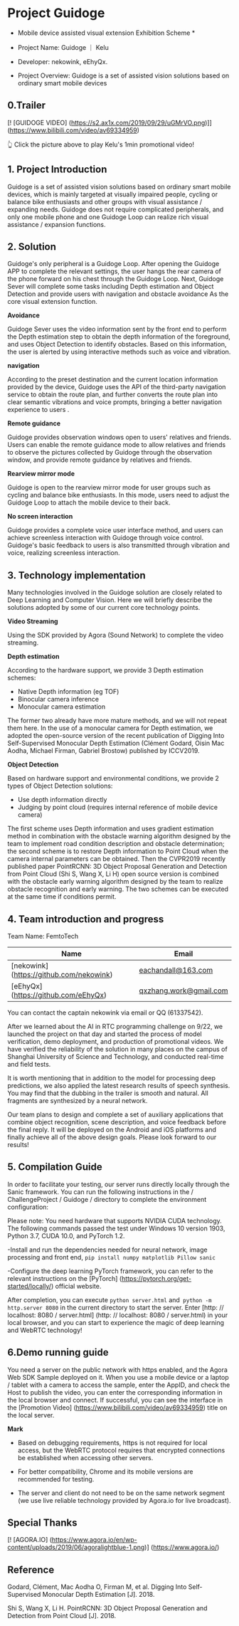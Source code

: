 # Project Guidoge

* Mobile device assisted visual extension Exhibition Scheme *

* Project Name: Guidoge ｜ Kelu
* Developer: nekowink, eEhyQx.
* Project Overview: Guidoge is a set of assisted vision solutions based on ordinary smart mobile devices

## 0.Trailer

[! [GUIDOGE VIDEO] (https://s2.ax1x.com/2019/09/29/uGMrVO.png)]] (https://www.bilibili.com/video/av69334959)

👆 Click the picture above to play Kelu's 1min promotional video!

## 1. Project Introduction

Guidoge is a set of assisted vision solutions based on ordinary smart mobile devices, which is mainly targeted at visually impaired people, cycling or balance bike enthusiasts and other groups with visual assistance / expanding needs. Guidoge does not require complicated peripherals, and only one mobile phone and one Guidoge Loop can realize rich visual assistance / expansion functions.

## 2. Solution

Guidoge's only peripheral is a Guidoge Loop. After opening the Guidoge APP to complete the relevant settings, the user hangs the rear camera of the phone forward on his chest through the Guidoge Loop. Next, Guidoge Sever will complete some tasks including Depth estimation and Object Detection and provide users with navigation and obstacle avoidance As the core visual extension function.

**Avoidance**

Guidoge Sever uses the video information sent by the front end to perform the Depth estimation step to obtain the depth information of the foreground, and uses Object Detection to identify obstacles. Based on this information, the user is alerted by using interactive methods such as voice and vibration.

**navigation**

According to the preset destination and the current location information provided by the device, Guidoge uses the API of the third-party navigation service to obtain the route plan, and further converts the route plan into clear semantic vibrations and voice prompts, bringing a better navigation experience to users .

**Remote guidance**

Guidoge provides observation windows open to users' relatives and friends. Users can enable the remote guidance mode to allow relatives and friends to observe the pictures collected by Guidoge through the observation window, and provide remote guidance by relatives and friends.

**Rearview mirror mode**

Guidoge is open to the rearview mirror mode for user groups such as cycling and balance bike enthusiasts. In this mode, users need to adjust the Guidoge Loop to attach the mobile device to their back.

**No screen interaction**

Guidoge provides a complete voice user interface method, and users can achieve screenless interaction with Guidoge through voice control. Guidoge's basic feedback to users is also transmitted through vibration and voice, realizing screenless interaction.

## 3. Technology implementation
Many technologies involved in the Guidoge solution are closely related to Deep Learning and Computer Vision. Here we will briefly describe the solutions adopted by some of our current core technology points.

**Video Streaming**

Using the SDK provided by Agora (Sound Network) to complete the video streaming.

**Depth estimation**

According to the hardware support, we provide 3 Depth estimation schemes:

* Native Depth information (eg TOF)
* Binocular camera inference
* Monocular camera estimation

The former two already have more mature methods, and we will not repeat them here. In the use of a monocular camera for Depth estimation, we adopted the open-source version of the recent publication of Digging Into Self-Supervised Monocular Depth Estimation (Clément Godard, Oisin Mac Aodha, Michael Firman, Gabriel Brostow) published by ICCV2019.
  
**Object Detection**
  
Based on hardware support and environmental conditions, we provide 2 types of Object Detection solutions:
  
* Use depth information directly
* Judging by point cloud (requires internal reference of mobile device camera)

The first scheme uses Depth information and uses gradient estimation method in combination with the obstacle warning algorithm designed by the team to implement road condition description and obstacle determination; the second scheme is to restore Depth information to Point Cloud when the camera internal parameters can be obtained. Then the CVPR2019 recently published paper PointRCNN: 3D Object Proposal Generation and Detection from Point Cloud (Shi S, Wang X, Li H) open source version is combined with the obstacle early warning algorithm designed by the team to realize obstacle recognition and early warning. The two schemes can be executed at the same time if conditions permit.

## 4. Team introduction and progress

Team Name: FemtoTech

Name | Email
--- | ---
[nekowink] (https://github.com/nekowink) | eachandall@163.com
[eEhyQx] (https://github.com/eEhyQx) | qxzhang.work@gmail.com

You can contact the captain nekowink via email or QQ (61337542).

After we learned about the AI in RTC programming challenge on 9/22, we launched the project on that day and started the process of model verification, demo deployment, and production of promotional videos. We have verified the reliability of the solution in many places on the campus of Shanghai University of Science and Technology, and conducted real-time and field tests.

It is worth mentioning that in addition to the model for processing deep predictions, we also applied the latest research results of speech synthesis. You may find that the dubbing in the trailer is smooth and natural. All fragments are synthesized by a neural network.

Our team plans to design and complete a set of auxiliary applications that combine object recognition, scene description, and voice feedback before the final reply. It will be deployed on the Android and iOS platforms and finally achieve all of the above design goals. Please look forward to our results!

## 5. Compilation Guide

In order to facilitate your testing, our server runs directly locally through the Sanic framework. You can run the following instructions in the / ChallengeProject / Guidoge / directory to complete the environment configuration:

Please note: You need hardware that supports NVIDIA CUDA technology. The following commands passed the test under Windows 10 version 1903, Python 3.7, CUDA 10.0, and PyTorch 1.2.

-Install and run the dependencies needed for neural network, image processing and front end, `pip install numpy matplotlib Pillow sanic`

-Configure the deep learning PyTorch framework, you can refer to the relevant instructions on the [PyTorch] (https://pytorch.org/get-started/locally/) official website.

After completion, you can execute `python server.html` and` python -m http.server 8080` in the current directory to start the server. Enter [http: // localhost: 8080 / server.html] (http: // localhost: 8080 / server.html) in your local browser, and you can start to experience the magic of deep learning and WebRTC technology!

## 6.Demo running guide

You need a server on the public network with https enabled, and the Agora Web SDK Sample deployed on it. When you use a mobile device or a laptop / tablet with a camera to access the sample, enter the AppID, and check the Host to publish the video, you can enter the corresponding information in the local browser and connect. If successful, you can see the interface in the [Promotion Video] (https://www.bilibili.com/video/av69334959) title on the local server.

**Mark**

* Based on debugging requirements, https is not required for local access, but the WebRTC protocol requires that encrypted connections be established when accessing other servers.

* For better compatibility, Chrome and its mobile versions are recommended for testing.

* The server and client do not need to be on the same network segment (we use live reliable technology provided by Agora.io for live broadcast).

## Special Thanks

[! [AGORA.IO] (https://www.agora.io/en/wp-content/uploads/2019/06/agoralightblue-1.png)] (https://www.agora.io/)

## Reference

Godard, Clément, Mac Aodha O, Firman M, et al. Digging Into Self-Supervised Monocular Depth Estimation [J]. 2018.

Shi S, Wang X, Li H. PointRCNN: 3D Object Proposal Generation and Detection from Point Cloud [J]. 2018.
